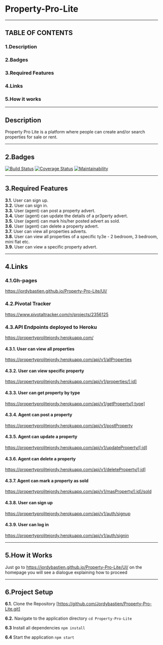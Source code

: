 # Property-Pro-Lite


-----------------------------------------------------


## TABLE OF CONTENTS
### 1.Description
### 2.Badges
### 3.Required Features
### 4.Links
### 5.How it works


-----------------------------------------------------


## Description
Property Pro Lite is a platform where people can create and/or search properties for sale or rent.


-----------------------------------------------------


## 2.Badges
[![Build Status](https://travis-ci.com/Jordybastien/Property-Pro-Lite.svg?branch=develop)](https://travis-ci.com/Jordybastien/Property-Pro-Lite)                [![Coverage Status](https://coveralls.io/repos/github/Jordybastien/Property-Pro-Lite/badge.svg?branch=develop)](https://coveralls.io/github/Jordybastien/Property-Pro-Lite?branch=develop)              [![Maintainability](https://api.codeclimate.com/v1/badges/5a331f0fe6f364594f9d/maintainability)](https://codeclimate.com/github/Jordybastien/Property-Pro-Lite/maintainability)


-----------------------------------------------------


## 3.Required Features

**3.1.** User can sign up.<br>
**3.2.** User can sign in.<br>
**3.3.** User (agent) can post a property advert.<br>
**3.4.** User (agent) can update the details of a pr3perty advert.<br>
**3.5.** User (agent) can mark his/her posted advert as sold.<br>
**3.6.** User (agent) can delete a property advert.<br>
**3.7.** User can view all properties adverts.<br>
**3.8.** User can view all properties of a specific ty3e - 2 bedroom, 3 bedroom, mini flat etc.<br>
**3.9.** User can view a specific property advert.<br>


-----------------------------------------------------


## 4.Links
### 4.1.Gh-pages
https://jordybastien.github.io/Property-Pro-Lite/UI/


### 4.2.Pivotal Tracker
https://www.pivotaltracker.com/n/projects/2356125

### 4.3.API Endpoints deployed to Heroku
https://propertyprolitejordy.herokuapp.com/

#### 4.3.1. User can view all properties
https://propertyprolitejordy.herokuapp.com/api/v1/allProperties


#### 4.3.2. User can view specific property
https://propertyprolitejordy.herokuapp.com/api/v1/properties/[:id]


#### 4.3.3. User can get property by type
https://propertyprolitejordy.herokuapp.com/api/v1/getProperty/[:type]


#### 4.3.4. Agent can post a property
https://propertyprolitejordy.herokuapp.com/api/v1/postProperty


#### 4.3.5. Agent can update a property
https://propertyprolitejordy.herokuapp.com/api/v1/updateProperty/[:id]


#### 4.3.6. Agent can delete a property
https://propertyprolitejordy.herokuapp.com/api/v1/deleteProperty/[:id]


#### 4.3.7. Agent can mark a property as sold
https://propertyprolitejordy.herokuapp.com/api/v1/masProperty/[:id]/sold



#### 4.3.8. User can sign up
https://propertyprolitejordy.herokuapp.com/api/v1/auth/signup


#### 4.3.9. User can log in
https://propertyprolitejordy.herokuapp.com/api/v1/auth/signin


-----------------------------------------------------


## 5.How it Works
Just go to https://jordybastien.github.io/Property-Pro-Lite/UI/ on the homepage you will see a dialogue explaining how to proceed


-----------------------------------------------------


## 6.Project Setup

 **6.1.** Clone the Repository [https://github.com/Jordybastien/Property-Pro-Lite.git]

 **6.2.** Navigate to the application directory `cd Property-Pro-Lite`

 **6.3** Install all dependencies `npm install`

 **6.4** Start the application `npm start`


